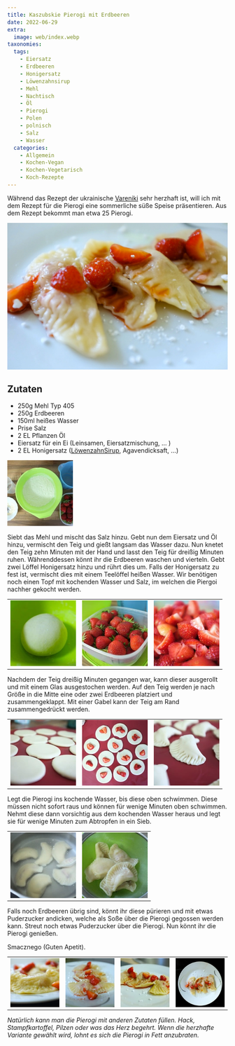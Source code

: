 ```yaml
---
title: Kaszubskie Pierogi mit Erdbeeren
date: 2022-06-29
extra:
  image: web/index.webp
taxonomies:
  tags:
    - Eiersatz
    - Erdbeeren
    - Honigersatz
    - Löwenzahnsirup
    - Mehl
    - Nachtisch
    - Öl
    - Pierogi
    - Polen
    - polnisch
    - Salz
    - Wasser
  categories:
    - Allgemein
    - Kochen-Vegan
    - Kochen-Vegetarisch
    - Koch-Rezepte
---
```

Während das Rezept der ukrainische [Vareniki](#) sehr herzhaft ist, will ich mit dem Rezept für die Pierogi eine sommerliche süße Speise präsentieren. Aus dem Rezept bekommt man etwa 25 Pierogi.

[![Polnische Teigtaschen gefüllt und dekoriert mit Erdbeeren auf einem Teller](web/index.webp)](web/index.webp)

## Zutaten
* 250g Mehl Typ 405
* 250g Erdbeeren
* 150ml heißes Wasser
* Prise Salz
* 2 EL Pflanzen Öl
* Eiersatz für ein Ei (Leinsamen, Eiersatzmischung, ... )
* 2 EL Honigersatz ([LöwenzahnSirup](/articles/loewenzahn-sirup-2019-04-22), Agavendicksaft, ...)

[![Zutaten der Pierogi von oben Fotografiert. Links in einer kleinen Schale befindet sich das Eiersatz. Im Kunststoff Becher ist Öl. Im Zentrum ist eine grüne Schale mit Mehl. Rechts daneben ist eine Tuperdose mit Erdbeeren, darüber ein Messbecher mit Wasser.](thumb/01-150x150.webp)](web/01.webp)

Siebt das Mehl und mischt das Salz hinzu. Gebt nun dem Eiersatz und Öl hinzu, vermischt den Teig und gießt langsam das Wasser dazu. Nun knetet den Teig zehn Minuten mit der Hand und lasst den Teig für dreißig Minuten ruhen. Währenddessen könnt ihr die Erdbeeren waschen und vierteln. Gebt zwei Löffel Honigersatz hinzu und rührt dies um. Falls der Honigersatz zu fest ist, vermischt dies mit einem Teelöffel heißen Wasser. Wir benötigen noch einen Topf mit kochenden Wasser und Salz, im welchen die Piergoi nachher gekocht werden.

||||
:----:|:----:|:----:
[![Eine Glatte Teigkugel in einer grünen Schüssel](thumb/02-150x150.webp)](web/02.webp)|[![Frischhalte Dose aus Kunststoff, gefüllt mit Erdbeeren](thumb/03-150x150.webp)](web/03.webp)|[![Halbierte Erdbeeren in Nahaufnahme](thumb/04-150x150.webp)](web/04.webp)

Nachdem der Teig dreißig Minuten gegangen war, kann dieser ausgerollt und mit einem Glas ausgestochen werden. Auf den Teig werden je nach Größe in die Mitte eine oder zwei Erdbeeren platziert und zusammengeklappt. Mit einer Gabel kann der Teig am Rand zusammengedrückt werden.

||||
:----:|:----:|:----:
[![Düne, mit einem Glas ausgestochene, Teigtaler ausgelegt auf einer roten Silikonmatte.](thumb/05-150x150.webp)](web/05.webp)|[![Runde Teigböden belegt mit halbierten Erdbeeren](thumb/06-150x150.webp)](web/06.webp)|[![In der hälfte zusammengeklappte Teigtaschen, welche mittels Gabel am Rand zusammengedrückt wurden. ](thumb/07-150x150.webp)](web/07.webp)

Legt die Pierogi ins kochende Wasser, bis diese oben schwimmen. Diese müssen nicht sofort raus und können für wenige Minuten oben schwimmen. Nehmt diese dann vorsichtig aus dem kochenden Wasser heraus und legt sie für wenige Minuten zum Abtropfen in ein Sieb.

|||
:----:|:----:
[![Pierogi im einen Kochtopf mit kochenden Wasser.](thumb/08-150x150.webp)](web/08.webp)|[![Fertige Pierogi, die auf einem Sieb liegen um das Wasser abzutropfen.](thumb/09-150x150.webp)](web/09.webp)

Falls noch Erdbeeren übrig sind, könnt ihr diese pürieren und mit etwas Puderzucker andicken, welche als Soße über die Pierogi gegossen werden kann. Streut noch etwas Puderzucker über die Pierogi. Nun könnt ihr die Pierogi genießen.

Smacznego (Guten Apetit).

|||||
:----:|:----:|:----:|:----:
[![Polnische Teigtaschen gefüllt und dekoriert mit Erdbeeren auf einem Teller](thumb/10-150x150.webp)](web/10.webp)|[![Polnische Teigtaschen gefüllt und dekoriert mit Erdbeeren auf einem Teller](thumb/11-150x150.webp)](web/11.webp)|[![Polnische Teigtaschen gefüllt und dekoriert mit Erdbeeren auf einem Teller](thumb/12-150x150.webp)](web/12.webp)|[![Polnische Teigtaschen gefüllt und dekoriert mit Erdbeeren auf einem Teller ](thumb/13-150x150.webp)](web/13.webp)

*Natürlich kann man die Pierogi mit anderen Zutaten füllen. Hack, Stampfkartoffel, Pilzen oder was das Herz begehrt. Wenn die herzhafte Variante gewählt wird, lohnt es sich die Pierogi in Fett anzubraten.*

